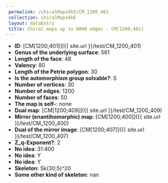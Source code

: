 ```yaml
--- 
 permalink: /chiralMaps6kE/CM_1200_401 
 collection: chiralMaps6kE
 layout: dataEntry
 title: Chiral maps up to 6000 edges - CM[1200;401]
---
```


- **ID**: [CM[1200;401]]({{ site.url }}/test/CM_1200_401)
- **Genus of the underlying surface**: 561
- **Length of the face**: 48
- **Valency**: 80
- **Length of the Petrie polygon**: 30
- **Is the automorphism group solvable?**: S
- **Number of vertices**: 30
- **Number of edges**: 1200
- **Number of faces**: 50
- **The map is self-**: none
- **Dual map**: [CM[1200;409]]({{ site.url }}/test/CM_1200_409)
- **Mirror (enantihomorphic) map**: [CM[1200;400]]({{ site.url }}/test/CM_1200_400)
- **Dual of the mirror image**: [CM[1200;407]]({{ site.url }}/test/CM_1200_407)
- **Z_q-Exponent?**: 2
- **No idea**:  31:400
- **No idea**: Y
- **No idea**: Y
- **Skeleton**: Sk(30;5)^20
- **Some other kind of skeleton**: nan
